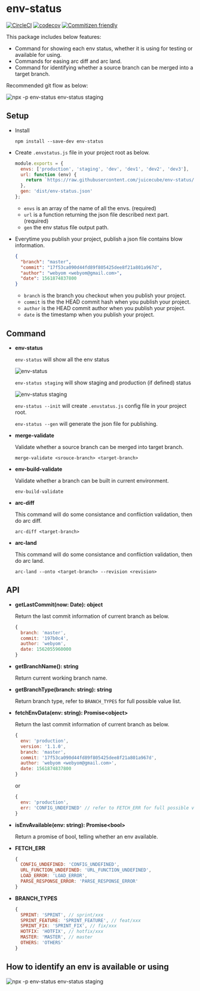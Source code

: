 # env-status

[![CircleCI](https://circleci.com/gh/juicecube/env-status.svg?style=svg)](https://circleci.com/gh/juicecube/env-status)
[![codecov](https://codecov.io/gh/juicecube/env-status/branch/master/graph/badge.svg)](https://codecov.io/gh/juicecube/env-status)
[![Commitizen friendly](https://img.shields.io/badge/commitizen-friendly-brightgreen.svg)](http://commitizen.github.io/cz-cli/)

This package includes below features:

* Command for showing each env status, whether it is using for testing or available for using.
* Commands for easing arc diff and arc land.
* Command for identifying whether a source branch can be merged into a target branch.

Recommended git flow as below:

![npx -p env-status env-status staging](https://raw.githubusercontent.com/juicecube/env-status/master/img/gitflow.png)

## Setup

- Install

  `npm install --save-dev env-status`

- Create `.envstatus.js` file in your project root as below.

  ```javascript
  module.exports = {
    envs: ['production', 'staging', 'dev', 'dev1', 'dev2', 'dev3'],
    url: function (env) {
      return `https://raw.githubusercontent.com/juicecube/env-status/master/envs/${env}.json`;
    },
    gen: 'dist/env-status.json'
  };
  ```

  - `envs` is an array of the name of all the envs. (required)
  - `url` is a function returning the json file described next part. (required)
  - `gen` the env status file output path.

- Everytime you publish your project, publish a json file contains blow information.

  ```json
  {
    "branch": "master",
    "commit": "17f53ca090d44fd89f805425dee8f21a801a967d",
    "author": "webyom <webyom@gmail.com>",
    "date": 1561874837800
  }
  ```

  - `branch` is the branch you checkout when you publish your project.
  - `commit` is the the HEAD commit hash when you publish your project.
  - `author` is the HEAD commit author when you publish your project.
  - `date` is the timestamp when you publish your project.

## Command

- **env-status**

  `env-status` will show all the env status

  ![env-status](https://raw.githubusercontent.com/juicecube/env-status/master/img/result-1.png)

  `env-status staging` will show staging and production (if defined) status

  ![env-status staging](https://raw.githubusercontent.com/juicecube/env-status/master/img/result-2.png)

  `env-status --init` will create `.envstatus.js` config file in your project root.

  `env-status --gen` will generate the json file for publishing.

- **merge-validate**

  Validate whether a source branch can be merged into target branch.

  `merge-validate <srouce-branch> <target-branch>`

- **env-build-validate**

  Validate whether a branch can be built in current environment.

  `env-build-validate`

- **arc-diff**

  This command will do some consistance and confliction validation, then do arc diff.

  `arc-diff <target-branch>`

- **arc-land**

  This command will do some consistance and confliction validation, then do arc land.

  `arc-land --onto <target-branch> --revision <revision>`

## API

- **getLastCommit(now: Date): object**

  Return the last commit information of current branch as below.
  ```javascript
  {
    branch: 'master',
    commit: '197b0c4',
    author: 'webyom',
    date: 1562055960000
  }
  ```

- **getBranchName(): string**

  Return current working branch name.

- **getBranchType(branch: string): string**

  Return branch type, refer to `BRANCH_TYPES` for full possible value list.

- **fetchEnvData(env: string): Promise\<object\>**

  Return the last commit information of current branch as below.
  ```javascript
  {
    env: 'production',
    version: '1.1.0',
    branch: 'master',
    commit: '17f53ca090d44fd89f805425dee8f21a801a967d',
    author: 'webyom <webyom@gmail.com>',
    date: 1561874837800
  }
  ```
  or
  ```javascript
  {
    env: 'production',
    err: 'CONFIG_UNDEFINED' // refer to FETCH_ERR for full possible value list
  }
  ```

- **isEnvAvailable(env: string): Promise\<bool\>**

  Return a promise of bool, telling whether an env available.

- **FETCH_ERR**
  ```javascript
  {
    CONFIG_UNDEFINED: 'CONFIG_UNDEFINED',
    URL_FUNCTION_UNDEFINED: 'URL_FUNCTION_UNDEFINED',
    LOAD_ERROR: 'LOAD_ERROR',
    PARSE_RESPONSE_ERROR: 'PARSE_RESPONSE_ERROR'
  }
  ```

- **BRANCH_TYPES**
  ```javascript
  {
    SPRINT: 'SPRINT', // sprint/xxx
    SPRINT_FEATURE: 'SPRINT_FEATURE', // feat/xxx
    SPRINT_FIX: 'SPRINT_FIX', // fix/xxx
    HOTFIX: 'HOTFIX', // hotfix/xxx
    MASTER: 'MASTER', // master
    OTHERS: 'OTHERS'
  }
  ```

## How to identify an env is available or using

![npx -p env-status env-status staging](https://raw.githubusercontent.com/juicecube/env-status/master/img/status-rule.png)

